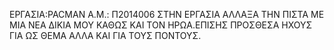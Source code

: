 ΕΡΓΑΣΙΑ:PACMAN
Α.Μ.: Π2014006
ΣΤΗΝ ΕΡΓΑΣΙΑ ΑΛΛΑΞΑ ΤΗΝ ΠΙΣΤΑ ΜΕ ΜΙΑ ΝΕΑ ΔΙΚΙΑ ΜΟΥ ΚΑΘΩΣ ΚΑΙ ΤΟΝ ΗΡΩΑ.ΕΠΙΣΗΣ ΠΡΟΣΘΕΣΑ ΗΧΟΥΣ ΓΙΑ ΩΣ ΘΕΜΑ ΑΛΛΑ ΚΑΙ ΓΙΑ ΤΟΥΣ ΠΟΝΤΟΥΣ.

